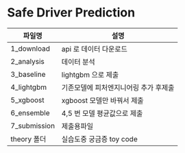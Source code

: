 # Safe Driver Prediction


|파일명| 설명|
|-----|---|
|1_download| api 로 데이터 다운로드  |
|2_analysis| 데이터 분석  |
|3_baseline| lightgbm 으로 제출 |
|4_lightgbm| 기존모델에 피처엔지니어링 추가 후제출 |
|5_xgboost| xgboost 모델만 바꿔서 제출  |
|6_ensemble| 4,5 번 모델 평균값으로 제출  |
|7_submission | 제출용파일   |
|theory 폴더| 실습도중 궁금증 toy code   |

